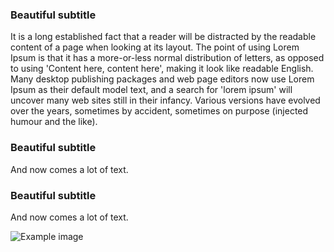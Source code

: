 ### Beautiful subtitle

It is a long established fact that a reader will be distracted by the readable content of
a page when looking at its layout. The point of using Lorem Ipsum is that it has a
more-or-less normal distribution of letters, as opposed to using 'Content here, content
here', making it look like readable English. Many desktop publishing packages and web page
editors now use Lorem Ipsum as their default model text, and a search for 'lorem ipsum'
will uncover many web sites still in their infancy. Various versions have evolved over the
years, sometimes by accident, sometimes on purpose (injected humour and the like).

### Beautiful subtitle

And now comes a lot of text.

### Beautiful subtitle

And now comes a lot of text.

![Example image](/img/test.png?width=500&height=400)
